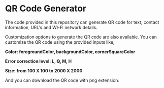 <h1>QR Code Generator</h1>

The code provided in this repository can generate QR code for text, contact information, URL's and WI-FI network details.
  
Customization options to generate the QR code are also available. You can customize the QR code using the provided inputs like,
  
<strong>

Color: foregroundColor, backgroundColor, cornerSquareColor

Error correction level: L, Q, M, H

Size: from 100 X 100 to 2000 X 2000

</strong>
And you can download the QR code with png extension.
